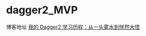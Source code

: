 # dagger2_MVP
博客地址 
[我的 Dagger2 学习历程：从一头雾水到恍然大悟](https://gold.xitu.io/post/58722866128fe1006b33e104)
